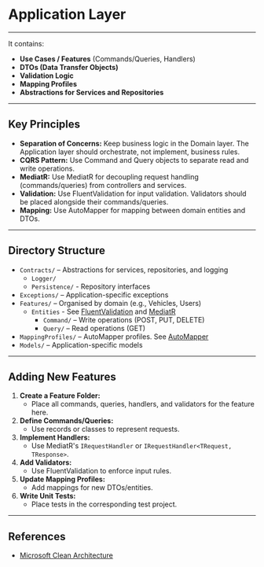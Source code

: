 # Application Layer

---

It contains:

- **Use Cases / Features** (Commands/Queries, Handlers)
- **DTOs (Data Transfer Objects)**
- **Validation Logic**
- **Mapping Profiles**
- **Abstractions for Services and Repositories**

---

## Key Principles

- **Separation of Concerns:** Keep business logic in the Domain layer. The Application layer should orchestrate, not implement, business rules.
- **CQRS Pattern:** Use Command and Query objects to separate read and write operations.
- **MediatR:** Use MediatR for decoupling request handling (commands/queries) from controllers and services.
- **Validation:** Use FluentValidation for input validation. Validators should be placed alongside their commands/queries.
- **Mapping:** Use AutoMapper for mapping between domain entities and DTOs.

---

## Directory Structure

- `Contracts/` – Abstractions for services, repositories, and logging
  - `Logger/`
  - `Persistence/` - Repository interfaces
- `Exceptions/` – Application-specific exceptions
- `Features/` – Organised by domain (e.g., Vehicles, Users)
  - `Entities` - See [FluentValidation](https://docs.fluentvalidation.net/en/latest/) and [MediatR](https://github.com/LuckyPennySoftware/MediatR)
    - `Command/` – Write operations (POST, PUT, DELETE)
    - `Query/` – Read operations (GET)
- `MappingProfiles/` – AutoMapper profiles. See [AutoMapper](https://docs.automapper.io/en/latest/)
- `Models/` – Application-specific models

---

## Adding New Features

1. **Create a Feature Folder:**
   - Place all commands, queries, handlers, and validators for the feature here.
2. **Define Commands/Queries:**
   - Use records or classes to represent requests.
3. **Implement Handlers:**
   - Use MediatR's `IRequestHandler` or `IRequestHandler<TRequest, TResponse>`.
4. **Add Validators:**
   - Use FluentValidation to enforce input rules.
5. **Update Mapping Profiles:**
   - Add mappings for new DTOs/entities.
6. **Write Unit Tests:**
   - Place tests in the corresponding test project.

---

## References

- [Microsoft Clean Architecture](https://learn.microsoft.com/en-us/dotnet/architecture/modern-web-apps-azure/common-web-application-architectures)
